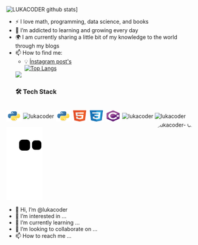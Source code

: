 
![LUKACODER github stats](https://github-readme-stats.vercel.app/api?username=lukacoder&count_private=true&show_icons=true&theme=radical&hide_rank=false)]

- :zap: I love math, programming, data science, and books
- 🌱 I’m addicted to learning and growing every day
- :earth_africa: I am currently sharing a little bit of my knowledge to the world through my blogs
- 📫 How to find me: 
  - :bulb: [İnstagram post's](https://instagram.com/oxyt.software)
<br>[![Top Langs](https://github-readme-stats.vercel.app/api/top-langs/?username=lukacoder)](https://github.com/lukacoder//github-readme-stats)
  <img src="https://shields-io-visitor-counter.herokuapp.com/badge?page=kedyc0der&style=for-the-badge">
  <h3>🛠  Tech Stack</h3>
<div style="display: inline_block"><br>
    <img align="center" alt="lukacoder" height="30" width="40" src="https://raw.githubusercontent.com/devicons/devicon/master/icons/python/python-original.svg">
 <img align="center" alt="lukacoder" height="30" width="40" src="https://cdn.jsdelivr.net/gh/devicons/devicon/icons/php/php-original.svg"/>
  <img align="center" alt="lukacoder" height="30" width="40" src="https://raw.githubusercontent.com/devicons/devicon/master/icons/python/python-original.svg">
  <img align="center" alt="lukacoder" height="30" width="40" src="https://raw.githubusercontent.com/devicons/devicon/master/icons/html5/html5-original.svg">
  <img align="center" alt="lukacoder" height="30" width="40" src="https://raw.githubusercontent.com/devicons/devicon/master/icons/css3/css3-original.svg">
  <img align="center" alt="lukacoder" height="30" width="40" src="https://raw.githubusercontent.com/devicons/devicon/master/icons/csharp/csharp-original.svg">
  <img align="center" alt="lukacoder" height="30" width="40" src="https://cdn.jsdelivr.net/gh/devicons/devicon/icons/perl/perl-original.svg" />
    <img align="center" alt="lukacoder" height="30" width="40" src="https://cdn.jsdelivr.net/gh/devicons/devicon/icons/bootstrap/bootstrap-original.svg" />
  <img align="right" alt="lukacoder- CAT " height="150" style="border-radius:50px;" src="http://www.fc1492.com/wp-content/uploads/2017/06/tumblr_ook9ah2gfS1u6n4kao1_500.gif">

  ![Snake animation](https://github.com/AyseErdanisman/AyseErdanisman/blob/output/github-contribution-grid-snake.svg)

- 👋 Hi, I’m @lukacoder
- 👀 I’m interested in ...
- 🌱 I’m currently learning ...
- 💞️ I’m looking to collaborate on ...
- 📫 How to reach me ...
